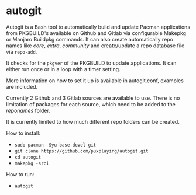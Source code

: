 # autogit

Autogit is a Bash tool to automatically build and update Pacman applications from PKGBUILD's available on Github and Gitlab via configurable Makepkg or Manjaro Buildpkg commands. It can also create automatically repo names like *core*, *extra*, *community* and create/update a repo database file via `repo-add`.

It checks for the `pkgver` of the PKGBUILD to update applications. It can either run once or in a loop with a timer setting.

More information on how to set it up is available in autogit.conf, examples are included.

Currently 2 Github and 3 Gitlab sources are available to use. There is no limitation of packages for each source, which need to be added to the *reponames* folder.

It is currently limited to how much different repo folders can be created.

How to install:

- `sudo pacman -Syu base-devel git`
- `git clone https://github.com/puxplaying/autogit.git `
- `cd autogit`
- `makepkg -srci`

How to run:

- `autogit`
